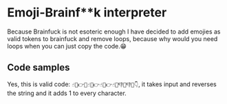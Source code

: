 # Emoji-Brainf**k interpreter
Because Brainfuck is not esoteric enough I have decided to add emojies as valid tokens to brainfuck and remove loops, because why would you need loops when you can just copy the code.😁
## Code samples
Yes, this is valid code: `☝🤯👉🤯☝🤯👉☝🤯👉☝🤯👎🤒👎🤒👇`, it takes input and reverses the string and it adds 1 to every character.

